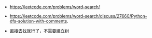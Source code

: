 



- https://leetcode.com/problems/word-search/



- https://leetcode.com/problems/word-search/discuss/27660/Python-dfs-solution-with-comments.
- 直接去找就行了，不需要建立树












